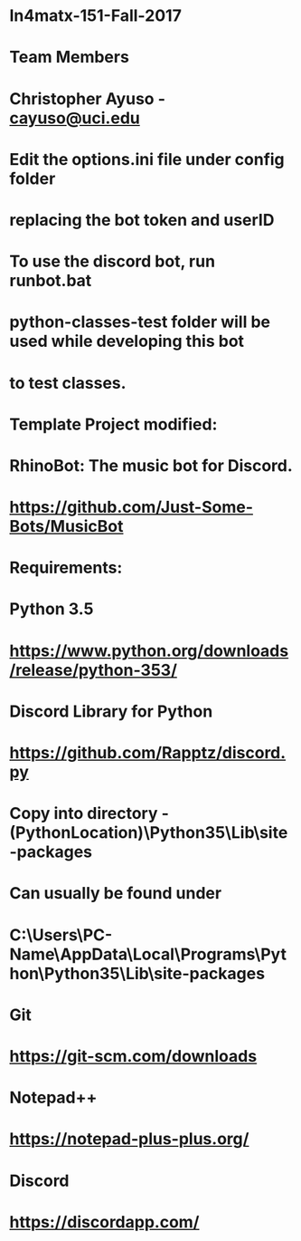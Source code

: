 # In4matx-151-Fall-2017
#
# Team Members
# Christopher Ayuso - cayuso@uci.edu
#
# Edit the options.ini file under config folder
# replacing the bot token and userID
#
# To use the discord bot, run runbot.bat
#
# python-classes-test folder will be used while developing this bot
# to test classes.
# 
# Template Project modified:
# RhinoBot: The music bot for Discord.
# https://github.com/Just-Some-Bots/MusicBot
#
# Requirements:
# Python 3.5
# https://www.python.org/downloads/release/python-353/
#
# Discord Library for Python
# https://github.com/Rapptz/discord.py
#
# Copy into directory - (PythonLocation)\Python35\Lib\site-packages
# Can usually be found under 
# C:\Users\PC-Name\AppData\Local\Programs\Python\Python35\Lib\site-packages
#
# Git
# https://git-scm.com/downloads
#
# Notepad++
# https://notepad-plus-plus.org/
#
# Discord
# https://discordapp.com/